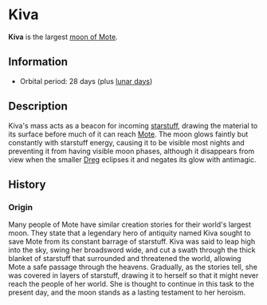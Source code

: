 # Kiva

**Kiva** is the largest [moon of Mote](moons-of-mote.md).

## Information

- Orbital period: 28 days (plus [lunar days](../../../ch-3-stories-of-mote/timekeeping.md#lunar-day))

## Description

Kiva's mass acts as a beacon for incoming [starstuff](../../../ch-6-mote-treasures/starstuff.md), drawing the material to its surface before much of it can reach [Mote](../../mote.md). The moon glows faintly but constantly with starstuff energy, causing it to be visible most nights and preventing it from having visible moon phases, although it disappears from view when the smaller [Dreg](dreg.md) eclipses it and negates its glow with antimagic.

## History

### Origin

Many people of Mote have similar creation stories for their world's largest moon. They state that a legendary hero of antiquity named Kiva sought to save Mote from its constant barrage of starstuff. Kiva was said to leap high into the sky, swing her broadsword wide, and cut a swath through the thick blanket of starstuff that surrounded and threatened the world, allowing Mote a safe passage through the heavens. Gradually, as the stories tell, she was covered in layers of starstuff, drawing it to herself so that it might never reach the people of her world. She is thought to continue in this task to the present day, and the moon stands as a lasting testament to her heroism.

